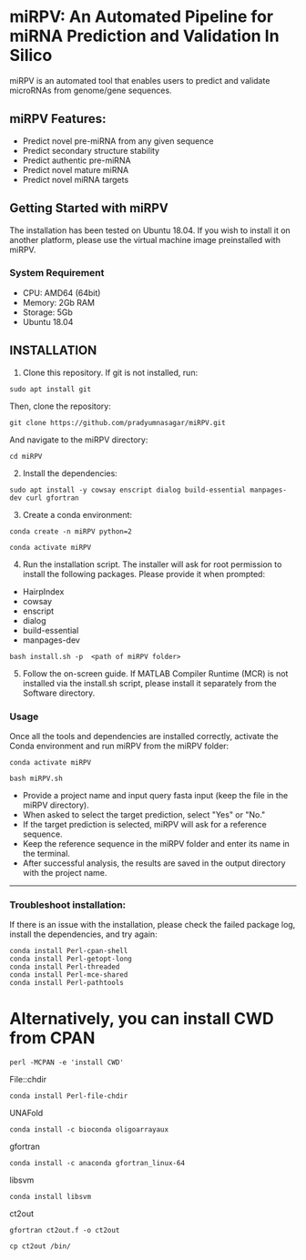 # miRPV: An Automated Pipeline for miRNA Prediction and Validation In Silico

miRPV is an automated tool that enables users to predict and validate microRNAs from genome/gene sequences. 
## miRPV Features:
* Predict novel pre-miRNA from any given sequence
* Predict secondary structure stability
* Predict authentic pre-miRNA
* Predict novel mature miRNA
* Predict novel miRNA targets

## Getting Started with miRPV

The installation has been tested on Ubuntu 18.04. If you wish to install it on another platform, please use the virtual machine image preinstalled with miRPV. 
### System Requirement
* CPU: AMD64 (64bit)
* Memory: 2Gb RAM
* Storage: 5Gb
* Ubuntu 18.04

## INSTALLATION
1) Clone this repository. If git is not installed, run: 

````
sudo apt install git
````
Then, clone the repository:

````
git clone https://github.com/pradyumnasagar/miRPV.git
````
And navigate to the miRPV directory:


````
cd miRPV
````

2) Install the dependencies: 

````
sudo apt install -y cowsay enscript dialog build-essential manpages-dev curl gfortran
````
3) Create a conda environment:
````
conda create -n miRPV python=2
````
````
conda activate miRPV
````
4) Run the installation script. The installer will ask for root permission to install the following packages. Please provide it when prompted:

* HairpIndex
* cowsay
* enscript
* dialog
* build-essential
* manpages-dev


````
bash install.sh -p  <path of miRPV folder>
````
5) Follow the on-screen guide. If MATLAB Compiler Runtime (MCR) is not installed via the install.sh script, please install it separately from the Software directory.

### Usage
Once all the tools and dependencies are installed correctly, activate the Conda environment and run miRPV from the miRPV folder:
````
conda activate miRPV
````

````
bash miRPV.sh
````
* Provide a project name and input query fasta input (keep the file in the miRPV directory). 
* When asked to select the target prediction, select "Yes" or "No." 
* If the target prediction is selected, miRPV will ask for a reference sequence. 
* Keep the reference sequence in the miRPV folder and enter its name in the terminal. 
* After successful analysis, the results are saved in the output directory with the project name.




--------------------------------------------------------------------------------------------------------------------------------------------------------------------------------------------
### Troubleshoot installation:
If there is an issue with the installation, please check the failed package log, install the dependencies, and try again:


````
conda install Perl-cpan-shell
conda install Perl-getopt-long
conda install Perl-threaded
conda install Perl-mce-shared
conda install Perl-pathtools

````

# Alternatively, you can install CWD from CPAN


````
perl -MCPAN -e 'install CWD'

````

File::chdir 

````
conda install Perl-file-chdir
````
UNAFold
````
conda install -c bioconda oligoarrayaux
````

gfortran 
````
conda install -c anaconda gfortran_linux-64
````

libsvm 
````
conda install libsvm
````

ct2out 
````
gfortran ct2out.f -o ct2out 
````


````
cp ct2out /bin/
````

